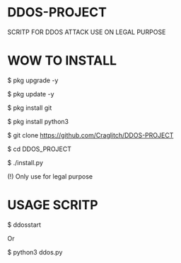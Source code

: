 # DDOS-PROJECT

SCRITP FOR DDOS ATTACK
USE ON LEGAL PURPOSE

# WOW TO INSTALL

$ pkg upgrade -y

$ pkg update -y

$ pkg install git

$ pkg install python3

$ git clone https://github.com/Craglitch/DDOS-PROJECT

$ cd DDOS_PROJECT

$ ./install.py

(!) Only use for legal purpose
# USAGE SCRITP

$ ddosstart

Or

$ python3 ddos.py
